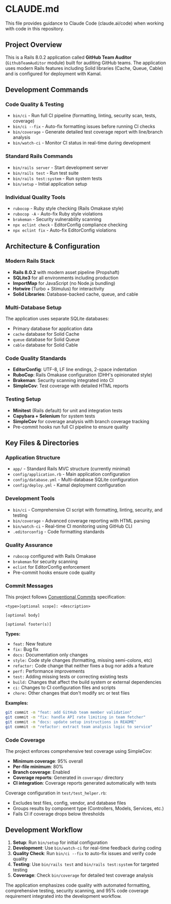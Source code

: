 # CLAUDE.md

This file provides guidance to Claude Code (claude.ai/code) when working with code in this repository.

## Project Overview

This is a Rails 8.0.2 application called **GitHub Team Auditor** (`GithubTeamAuditor` module) built for auditing GitHub teams. The application uses modern Rails features including Solid libraries (Cache, Queue, Cable) and is configured for deployment with Kamal.

## Development Commands

### Code Quality & Testing
- `bin/ci` - Run full CI pipeline (formatting, linting, security scan, tests, coverage)
- `bin/ci --fix` - Auto-fix formatting issues before running CI checks  
- `bin/coverage` - Generate detailed test coverage report with line/branch analysis
- `bin/watch-ci` - Monitor CI status in real-time during development

### Standard Rails Commands
- `bin/rails server` - Start development server
- `bin/rails test` - Run test suite
- `bin/rails test:system` - Run system tests
- `bin/setup` - Initial application setup

### Individual Quality Tools
- `rubocop` - Ruby style checking (Rails Omakase style)
- `rubocop -A` - Auto-fix Ruby style violations
- `brakeman` - Security vulnerability scanning
- `npx eclint check` - EditorConfig compliance checking
- `npx eclint fix` - Auto-fix EditorConfig violations

## Architecture & Configuration

### Modern Rails Stack
- **Rails 8.0.2** with modern asset pipeline (Propshaft)
- **SQLite3** for all environments including production
- **ImportMap** for JavaScript (no Node.js bundling)
- **Hotwire** (Turbo + Stimulus) for interactivity
- **Solid Libraries**: Database-backed cache, queue, and cable

### Multi-Database Setup
The application uses separate SQLite databases:
- Primary database for application data
- `cache` database for Solid Cache
- `queue` database for Solid Queue  
- `cable` database for Solid Cable

### Code Quality Standards
- **EditorConfig**: UTF-8, LF line endings, 2-space indentation
- **RuboCop**: Rails Omakase configuration (DHH's opinionated style)
- **Brakeman**: Security scanning integrated into CI
- **SimpleCov**: Test coverage with detailed HTML reports

### Testing Setup
- **Minitest** (Rails default) for unit and integration tests
- **Capybara + Selenium** for system tests
- **SimpleCov** for coverage analysis with branch coverage tracking
- Pre-commit hooks run full CI pipeline to ensure quality

## Key Files & Directories

### Application Structure
- `app/` - Standard Rails MVC structure (currently minimal)
- `config/application.rb` - Main application configuration
- `config/database.yml` - Multi-database SQLite configuration
- `config/deploy.yml` - Kamal deployment configuration

### Development Tools
- `bin/ci` - Comprehensive CI script with formatting, linting, security, and testing
- `bin/coverage` - Advanced coverage reporting with HTML parsing
- `bin/watch-ci` - Real-time CI monitoring using GitHub CLI
- `.editorconfig` - Code formatting standards

### Quality Assurance
- `rubocop` configured with Rails Omakase
- `brakeman` for security scanning
- `eclint` for EditorConfig enforcement
- Pre-commit hooks ensure code quality

### Commit Messages

This project follows [Conventional Commits](https://www.conventionalcommits.org/) specification:

```
<type>[optional scope]: <description>

[optional body]

[optional footer(s)]
```

**Types:**
- `feat:` New feature
- `fix:` Bug fix
- `docs:` Documentation only changes
- `style:` Code style changes (formatting, missing semi-colons, etc)
- `refactor:` Code change that neither fixes a bug nor adds a feature
- `perf:` Performance improvements
- `test:` Adding missing tests or correcting existing tests
- `build:` Changes that affect the build system or external dependencies
- `ci:` Changes to CI configuration files and scripts
- `chore:` Other changes that don't modify src or test files

**Examples:**
```bash
git commit -m "feat: add GitHub team member validation"
git commit -m "fix: handle API rate limiting in team fetcher"
git commit -m "docs: update setup instructions in README"
git commit -m "refactor: extract team analysis logic to service"
```

### Code Coverage

The project enforces comprehensive test coverage using SimpleCov:
- **Minimum coverage**: 95% overall
- **Per-file minimum**: 80%
- **Branch coverage**: Enabled
- **Coverage reports**: Generated in `coverage/` directory
- **CI integration**: Coverage reports generated automatically with tests

Coverage configuration in `test/test_helper.rb`:
- Excludes test files, config, vendor, and database files
- Groups results by component type (Controllers, Models, Services, etc.)
- Fails CI if coverage drops below thresholds

## Development Workflow

1. **Setup**: Run `bin/setup` for initial configuration
2. **Development**: Use `bin/watch-ci` for real-time feedback during coding
3. **Quality Check**: Run `bin/ci --fix` to auto-fix issues and verify code quality
4. **Testing**: Use `bin/rails test` and `bin/rails test:system` for targeted testing
5. **Coverage**: Check `bin/coverage` for detailed test coverage analysis

The application emphasizes code quality with automated formatting, comprehensive testing, security scanning, and 95% code coverage requirement integrated into the development workflow.
